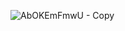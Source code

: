 ![AbOKEmFmwU - Copy](https://github.com/user-attachments/assets/d0b9b86f-9ebf-4757-9318-67886c60a0b7)
